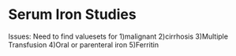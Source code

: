 # Serum Iron Studies
Issues: Need to find valuesets for
1)malignant
2)cirrhosis
3)Multiple Transfusion
4)Oral or parenteral iron
5)Ferritin

